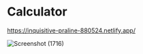 # Calculator
https://inquisitive-praline-880524.netlify.app/



![Screenshot (1716)](https://user-images.githubusercontent.com/105882775/181625426-290ca467-e9c1-4b05-90d8-bcc03e070e33.png)
